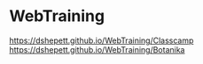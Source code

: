 # WebTraining
https://dshepett.github.io/WebTraining/Classcamp
https://dshepett.github.io/WebTraining/Botanika
